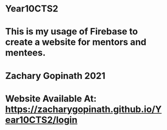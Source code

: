 # Year10CTS2
# This is my usage of Firebase to create a website for mentors and mentees.
# Zachary Gopinath 2021
# Website Available At: https://zacharygopinath.github.io/Year10CTS2/login

